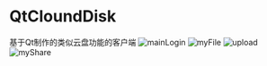 # QtCloundDisk
基于Qt制作的类似云盘功能的客户端
![mainLogin](https://user-images.githubusercontent.com/85869956/138456489-5c4ec9fa-16e9-4da2-9934-ab8cbdb7e387.png)
![myFile](https://user-images.githubusercontent.com/85869956/138456512-3f493238-6a8d-4992-ba55-c2a4f23a1d13.png)
![upload](https://user-images.githubusercontent.com/85869956/138456524-d7cde864-5164-4a1c-906a-5aa9cddee3a8.png)
![myShare](https://user-images.githubusercontent.com/85869956/138456532-0b2c9c9b-207a-4c9e-97de-10e648e28f86.png)
